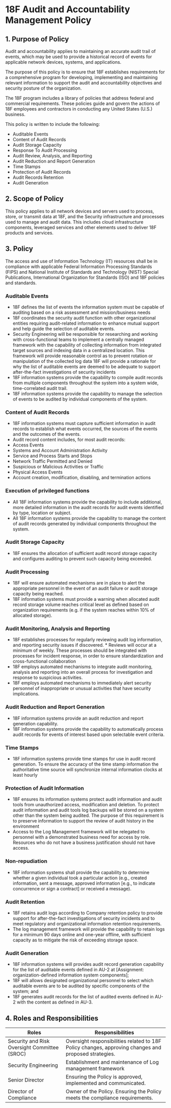 # 18F Audit and Accountability Management Policy

## 1. Purpose of Policy
Audit and accountability applies to maintaining an accurate audit trail of events, which may be used to provide a historical record of events for applicable network devices, systems, and applications.

The purpose of this policy is to ensure that 18F establishes requirements for a comprehensive program for developing, implementing and maintaining relevant information to support the audit and accountability objectives and security posture of the organization.

The 18F program includes a library of policies that address federal and commercial requirements. These policies guide and govern the actions of 18F employees and contractors in conducting any United States (U.S.) business.

This policy is written to include the following:
*	Auditable Events
*	Content of Audit Records
*	Audit Storage Capacity
*	Response To Audit Processing
*	Audit Review, Analysis, and Reporting
*	Audit Reduction and Report Generation
*	Time Stamps
*	Protection of Audit Records
*	Audit Records Retention
*	Audit Generation

## 2. Scope of Policy
This policy applies to all network devices and servers used to process, store, or transmit data at 18F, and the Security infrastructure and processes used to manage and audit data. This includes cloud infrastructure components, leveraged services and other elements used to deliver 18F products and services.

## 3. Policy
The access and use of Information Technology (IT) resources shall be in compliance with applicable Federal Information Processing Standards (FIPS) and National Institute of Standards and Technology (NIST) Special Publications, International Organization for Standards (ISO) and 18F policies and standards.

### Auditable Events
* 18F defines the list of events the information system must be capable of auditing based on a risk assessment and mission/business needs
* 18F coordinates the security audit function with other organizational entities requiring audit-related information to enhance mutual support and help guide the selection of auditable events.
* Security Engineering will be responsible for researching and working with cross-functional teams to implement a centrally managed framework with the capability of collecting information from integrated target sources and indexing data in a centralized location. This framework will provide reasonable control as to prevent rotation or manipulation of the collected log data 18F will provide a rationale for why the list of auditable events are deemed to be adequate to support after-the-fact investigations of security incidents
* 18F information systems provide the capability to compile audit records from multiple components throughout the system into a system wide, time-correlated audit trail.
* 18F information systems provide the capability to manage the selection of events to be audited by individual components of the system.

### Content of Audit Records
* 18F information systems must capture sufficient information in audit records to establish what events occurred, the sources of the events and the outcomes of the events.
* Audit record content includes, for most audit records:
 * Access Events
 * Systems and Account Administration Activity
 * Service and Process Starts and Stops
 * Network Traffic Permitted and Denied
 * Suspicious or Malicious Activities or Traffic
 * Physical Access Events
 * Account creation, modification, disabling, and termination actions

### Execution of privileged functions
* All 18F information systems provide the capability to include additional, more detailed information in the audit records for audit events identified by type, location or subject.
* All 18F information systems provide the capability to manage the content of audit records generated by individual components throughout the system.

### Audit Storage Capacity
* 18F ensures the allocation of sufficient audit record storage capacity and configures auditing to prevent such capacity being exceeded.

### Audit Processing
* 18F will ensure automated mechanisms are in place to alert the appropriate personnel in the event of an audit failure or audit storage capacity being reached.
* 18F information systems must provide a warning when allocated audit record storage volume reaches critical level as defined based on organization requirements (e.g. if the system reaches within 10% of allocated storage).

### Audit Monitoring, Analysis and Reporting
* 18F establishes processes for regularly reviewing audit log information, and reporting security issues if discovered. * Reviews will occur at a minimum of weekly. These processes should be integrated with processes for incident response, in order to ensure standardization and cross-functional collaboration
* 18F employs automated mechanisms to integrate audit monitoring, analysis and reporting into an overall process for investigation and response to suspicious activities.
* 18F employs automated mechanisms to immediately alert security personnel of inappropriate or unusual activities that have security implications.

### Audit Reduction and Report Generation
* 18F information systems provide an audit reduction and report generation capability.
* 18F information systems provide the capability to automatically process audit records for events of interest based upon selectable event criteria.

### Time Stamps
* 18F information systems provide time stamps for use in audit record generation. To ensure the accuracy of the time stamp information the authoritative time source will synchronize internal information clocks at least hourly

### Protection of Audit Information
* 18F ensures its information systems protect audit information and audit tools from unauthorized access, modification and deletion. To protect audit information and audit tools log backups will be stored on a system other than the system being audited. The purpose of this requirement is to preserve information to support the review of audit history in the environment
* Access to the Log Management framework will be relegated to personnel with a demonstrated business need for access by role. Resources who do not have a business justification should not have access.

### Non-repudiation
* 18F information systems shall provide the capability to determine whether a given individual took a particular action (e.g., created information, sent a message, approved information [e.g., to indicate concurrence or sign a contract] or received a message).

### Audit Retention
* 18F retains audit logs according to Company retention policy to provide support for after-the-fact investigations of security incidents and to meet regulatory and organizational information retention requirements.
* The log management framework will provide the capability to retain logs for a minimum 90 days online and one-year offline, with sufficient capacity as to mitigate the risk of exceeding storage space.

### Audit Generation
* 18F information systems will provides audit record generation capability for the list of auditable events defined in AU-2 at [Assignment: organization-defined information system components];
* 18F will allows designated organizational personnel to select which auditable events are to be audited by specific components of the system; and
* 18F generates audit records for the list of audited events defined in AU-2 with the content as defined in AU-3.

## 4. Roles and Responsibilities
|Roles                         |Responsibilities            |
|------------------------------|----------------------------|
|Security and Risk Oversight Committee (SROC)| Oversight responsibilities related to 18F Policy changes, approving changes and proposed strategies.
|Security Engineering| Establishment and maintenance of Log management framework
|Senior Director| Ensuring the Policy is approved, implemented and communicated.|
|Director of Compliance| Owner of the Policy. Ensuring the Policy meets the compliance requirements.|
